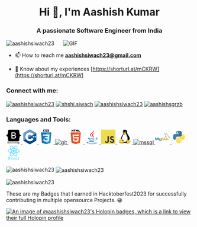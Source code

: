 <h1 align="center">Hi 👋, I'm Aashish Kumar</h1>
<h3 align="center">A passionate Software Engineer from India</h3>

<img align="right" alt="GIF" src="https://media.giphy.com/media/v1.Y2lkPTc5MGI3NjExeHE1cWtzcDl3eWVmbzk2bmU2aGlpN2tleHFlMmpqaTkwMnM3dWZiZyZlcD12MV9pbnRlcm5hbF9naWZfYnlfaWQmY3Q9Zw/bJ4TVNYNUympPgcpem/giphy.gif" width="350">

<p align="left"> <img src="https://komarev.com/ghpvc/?username=aashishsiwach23&label=Profile%20views&color=0e75b6&style=flat" alt="aashishsiwach23" /> </p>

- 📫 How to reach me **aashishsiwach23@gmail.com**

- 📄 Know about my experiences [https://shorturl.at/mCKRW](https://shorturl.at/mCKRW)

<h3 align="left">Connect with me:</h3>
<p align="left">
<a href="https://linkedin.com/in/aashishsiwach23" target="blank"><img align="center" src="https://raw.githubusercontent.com/rahuldkjain/github-profile-readme-generator/master/src/images/icons/Social/linked-in-alt.svg" alt="aashishsiwach23" height="30" width="40" /></a>
<a href="https://instagram.com/shshi.siwach" target="blank"><img align="center" src="https://raw.githubusercontent.com/rahuldkjain/github-profile-readme-generator/master/src/images/icons/Social/instagram.svg" alt="shshi.siwach" height="30" width="40" /></a>
<a href="https://www.hackerrank.com/aashishsiwach23" target="blank"><img align="center" src="https://raw.githubusercontent.com/rahuldkjain/github-profile-readme-generator/master/src/images/icons/Social/hackerrank.svg" alt="aashishsiwach23" height="30" width="40" /></a>
<a href="https://auth.geeksforgeeks.org/user/aashishsgrzb" target="blank"><img align="center" src="https://raw.githubusercontent.com/rahuldkjain/github-profile-readme-generator/master/src/images/icons/Social/geeks-for-geeks.svg" alt="aashishsgrzb" height="30" width="40" /></a>
</p>

<h3 align="left">Languages and Tools:</h3>
<p align="left"> <a href="https://getbootstrap.com" target="_blank" rel="noreferrer"> <img src="https://raw.githubusercontent.com/devicons/devicon/master/icons/bootstrap/bootstrap-plain-wordmark.svg" alt="bootstrap" width="40" height="40"/> </a> <a href="https://www.w3schools.com/cpp/" target="_blank" rel="noreferrer"> <img src="https://raw.githubusercontent.com/devicons/devicon/master/icons/cplusplus/cplusplus-original.svg" alt="cplusplus" width="40" height="40"/> </a> <a href="https://www.w3schools.com/css/" target="_blank" rel="noreferrer"> <img src="https://raw.githubusercontent.com/devicons/devicon/master/icons/css3/css3-original-wordmark.svg" alt="css3" width="40" height="40"/> </a> <a href="https://git-scm.com/" target="_blank" rel="noreferrer"> <img src="https://www.vectorlogo.zone/logos/git-scm/git-scm-icon.svg" alt="git" width="40" height="40"/> </a> <a href="https://www.w3.org/html/" target="_blank" rel="noreferrer"> <img src="https://raw.githubusercontent.com/devicons/devicon/master/icons/html5/html5-original-wordmark.svg" alt="html5" width="40" height="40"/> </a> <a href="https://www.java.com" target="_blank" rel="noreferrer"> <img src="https://raw.githubusercontent.com/devicons/devicon/master/icons/java/java-original.svg" alt="java" width="40" height="40"/> </a> <a href="https://developer.mozilla.org/en-US/docs/Web/JavaScript" target="_blank" rel="noreferrer"> <img src="https://raw.githubusercontent.com/devicons/devicon/master/icons/javascript/javascript-original.svg" alt="javascript" width="40" height="40"/> </a> <a href="https://www.linux.org/" target="_blank" rel="noreferrer"> <img src="https://raw.githubusercontent.com/devicons/devicon/master/icons/linux/linux-original.svg" alt="linux" width="40" height="40"/> </a> <a href="https://www.microsoft.com/en-us/sql-server" target="_blank" rel="noreferrer"> <img src="https://www.svgrepo.com/show/303229/microsoft-sql-server-logo.svg" alt="mssql" width="40" height="40"/> </a> <a href="https://www.mysql.com/" target="_blank" rel="noreferrer"> <img src="https://raw.githubusercontent.com/devicons/devicon/master/icons/mysql/mysql-original-wordmark.svg" alt="mysql" width="40" height="40"/> </a> <a href="https://www.python.org" target="_blank" rel="noreferrer"> <img src="https://raw.githubusercontent.com/devicons/devicon/master/icons/python/python-original.svg" alt="python" width="40" height="40"/> </a> <a href="https://reactjs.org/" target="_blank" rel="noreferrer"> <img src="https://raw.githubusercontent.com/devicons/devicon/master/icons/react/react-original-wordmark.svg" alt="react" width="40" height="40"/> </a> </p>

<p><img align="left" src="https://github-readme-stats.vercel.app/api/top-langs?username=aashishsiwach23&show_icons=true&locale=en&layout=compact" alt="aashishsiwach23" /></p>

<p>&nbsp;<img align="center" src="https://github-readme-stats.vercel.app/api?username=aashishsiwach23&show_icons=true&locale=en" alt="aashishsiwach23" /></p>

<p><img align="center" src="https://github-readme-streak-stats.herokuapp.com/?user=aashishsiwach23&" alt="aashishsiwach23" /></p>



These are my Badges that I earned in Hacktoberfest2023 for successfully contributing in multiple opensource Projects. 
😀



[![An image of @aashishsiwach23's Holopin badges, which is a link to view their full Holopin profile](https://holopin.me/aashishsiwach23)](https://holopin.io/@aashishsiwach23)
